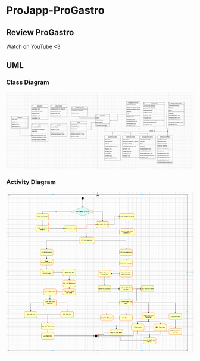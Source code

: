 # ProJapp-ProGastro


## Review ProGastro
[Watch on YouTube <3](https://www.youtube.com/watch?v=enb__JNZvNM)

## UML
### Class Diagram
![Class Diagram](src/main/resources/UML/classdiagram.png)

### Activity Diagram
![Activity Diagram](src/main/resources/UML/activitidiagram.png)

